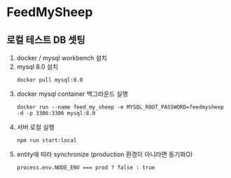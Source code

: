 # FeedMySheep

## 로컬 테스트 DB 셋팅

1. docker / mysql workbench 설치
2. mysql 8.0 설치
    ```console
   docker pull mysql:8.0
   ```
3. docker mysql container 백그라운드 실행
     ```console
   docker run --name feed_my_sheep -e MYSQL_ROOT_PASSWORD=feedmysheep -d -p 3306:3306 mysql:8.0
   ```
4. 서버 로컬 실행
   ```console
   npm run start:local
   ```
5. entity에 따라 synchronize (production 환경이 아니라면 동기화O)
   ```console
   process.env.NODE_ENV === prod ? false : true 
   ```